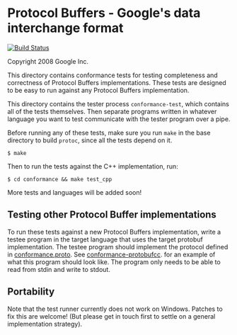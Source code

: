 Protocol Buffers - Google's data interchange format
===================================================

[![Build Status](https://travis-ci.org/google/protobuf.svg?branch=master)](https://travis-ci.org/google/protobuf)

Copyright 2008 Google Inc.

This directory contains conformance tests for testing completeness and
correctness of Protocol Buffers implementations.  These tests are designed
to be easy to run against any Protocol Buffers implementation.

This directory contains the tester process `conformance-test`, which
contains all of the tests themselves.  Then separate programs written
in whatever language you want to test communicate with the tester
program over a pipe.

Before running any of these tests, make sure you run `make` in the base
directory to build `protoc`, since all the tests depend on it.

    $ make

Then to run the tests against the C++ implementation, run:

    $ cd conformance && make test_cpp

More tests and languages will be added soon!

Testing other Protocol Buffer implementations
---------------------------------------------

To run these tests against a
new Protocol Buffers implementation, write a testee program
in the target language that uses the target protobuf implementation.
The testee program should implement the protocol defined in
[conformance.proto](https://github.com/google/protobuf/blob/master/conformance/conformance.proto).
See [conformance-protobufcc](https://github.com/google/protobuf/blob/master/conformance/conformance-protobufcc.cc).
for an example of what this program should look like.  The program
only needs to be able to read from stdin and write to stdout.

Portability
-----------

Note that the test runner currently does not work on Windows.  Patches
to fix this are welcome!  (But please get in touch first to settle on
a general implementation strategy).

